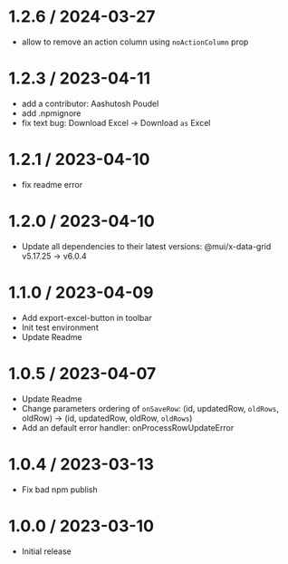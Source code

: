 1.2.6 / 2024-03-27
==================

  * allow to remove an action column using `noActionColumn` prop

1.2.3 / 2023-04-11
==================

  * add a contributor: Aashutosh Poudel
  * add .npmignore
  * fix text bug: Download Excel -> Download `as` Excel

1.2.1 / 2023-04-10
==================

  * fix readme error

1.2.0 / 2023-04-10
==================

  * Update all dependencies to their latest versions: @mui/x-data-grid v5.17.25 -> v6.0.4

1.1.0 / 2023-04-09
==================

  * Add export-excel-button in toolbar
  * Init test environment
  * Update Readme

1.0.5 / 2023-04-07
==================

  * Update Readme
  * Change parameters ordering of `onSaveRow`: (id, updatedRow, `oldRows`, oldRow) -> (id, updatedRow, oldRow, `oldRows`)
  * Add an default error handler: onProcessRowUpdateError

1.0.4 / 2023-03-13
==================

  * Fix bad npm publish

1.0.0 / 2023-03-10
==================

  * Initial release

